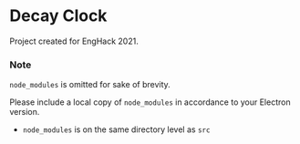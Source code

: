 # Decay Clock
Project created for EngHack 2021.
### Note 
`node_modules` is omitted for sake of brevity.

Please include a local copy of `node_modules` in accordance to your Electron version.

- `node_modules` is on the same directory level as `src`
